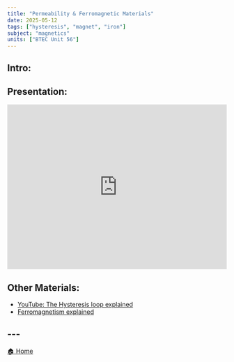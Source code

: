 ```yaml
---
title: "Permeability & Ferromagnetic Materials"
date: 2025-05-12
tags: ["hysteresis", "magnet", "iron"]
subject: "magnetics"
units: ["BTEC Unit 56"]
---
```


## Intro:

## Presentation:

<div style="position: relative; width: 100%; height: 0; padding-top: 75%;">
    <iframe src="https://EngineeringShare.github.io/engineering-hub/presentations/Permeability & ferromagnetic materials.pdf" 
        style="position: absolute; top: 0; left: 0; width: 100%; height: 100%; border: none;">
    </iframe>
</div>

## Other Materials:
* [YouTube: The Hysteresis loop explained](https://youtu.be/ZyVSMfSgOq0?si=-UlCWfWcgR3eJJcX)
* [Ferromagnetism explained](https://youtu.be/FmOLAvvb61U)



## ---

<a href="https://engineeringshare.github.io/engineering-hub">🏠 Home</a>
